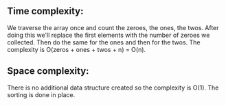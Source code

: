 ## Time complexity:
We traverse the array once and count the zeroes, the ones, the twos.
After doing this we'll replace the first elements with the number of zeroes we
collected. Then do the same for the ones and then for the twos.
The complexity is O(zeros + ones + twos + n) = O(n).

## Space complexity:
There is no additional data structure created so the complexity is O(1). The sorting
is done in place.